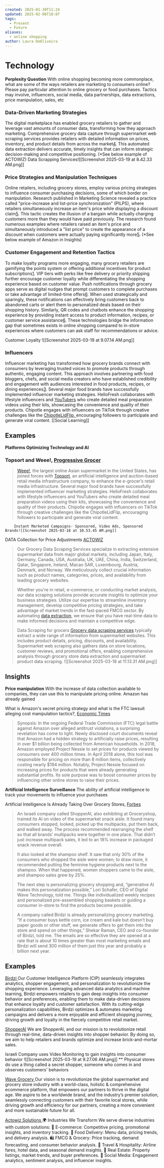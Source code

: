 ```yaml
---
created: 2025-01-30T11:24
updated: 2025-02-06T10:07
tags:
  - Present
  - Future
aliases:
  - online shopping
author: Laura DeOliveira
---
```

# Technology 

**Perplexity Question** 
With online shopping becoming more commonplace, what are some of the ways retailers are marketing to consumers online? Please pay particular attention to online grocery or food purchases. Tactics may involve, influencers, social media, data partnerships, data extractions, price manipulation, sales, etc

### Data-Driven Marketing Strategies
The digital marketplace has enabled grocery retailers to gather and leverage vast amounts of consumer data, transforming how they approach marketing. Comprehensive grocery data capture through supermarket web scraping services provides retailers with detailed information on prices, inventory, and product details from across the market[4](https://www.actowizsolutions.com/grocery-delivery-data-scraping.php). This automated data extraction delivers accurate, timely insights that can inform strategic decision-making and competitive positioning.  (*See below example of ACTOWIZ)
	Data Scrapping Services![[Screenshot 2025-03-19 at 8.42.33 AM.png]]
### Price Strategies and Manipulation Techniques
Online retailers, including grocery stores, employ various pricing strategies to influence consumer purchasing decisions, some of which border on manipulation. Research published in Marketing Science revealed a practice called "price-increase and list-price synchronization" (PILPS), where retailers simultaneously increase an item's price while displaying a discount claim[5](https://thunderbird.asu.edu/thought-leadership/insights/buyer-beware-how-online-retailers-manipulate-prices-and-what-consumers). This tactic creates the illusion of a bargain while actually charging customers more than they would have paid previously. The research found numerous examples where retailers raised an item's price and simultaneously introduced a "list price" to create the appearance of a discount when customers were actually paying significantly more[5](https://thunderbird.asu.edu/thought-leadership/insights/buyer-beware-how-online-retailers-manipulate-prices-and-what-consumers).
(*See below example of Amazon in Insights)
### Customer Engagement and Retention Tactics
To make loyalty programs more engaging, many grocery retailers are gamifying the points system or offering additional incentives for product subscriptions[1](https://noahdigital.ca/blog/grocery-store-marketing-strategies-that-work-to-grow-and-profit-online/). VIP tiers with perks like free delivery or priority shipping further encourage customer loyalty while differentiating the shopping experience based on customer value.
Push notifications through grocery apps serve as digital nudges that prompt customers to complete purchases or take advantage of limited-time offers[6](https://www.geekschip.com/blog/grocery-store-sales). When used strategically and sparingly, these notifications can effectively bring customers back to abandoned carts or alert them to personalized deals based on their shopping history. Similarly, QR codes and chatbots enhance the shopping experience by providing instant access to product information, recipes, or customer service assistance[6](https://www.geekschip.com/blog/grocery-store-sales). These technologies bridge the information gap that sometimes exists in online shopping compared to in-store experiences where customers can ask staff for recommendations or advice.

Customer Loyalty 
	![[Screenshot 2025-03-19 at 9.07.14 AM.png]]

### Influencers 
Influencer marketing has transformed how grocery brands connect with consumers by leveraging trusted voices to promote products through authentic, engaging content. This approach involves partnering with food bloggers, chefs, and social media creators who have established credibility and engagement with audiences interested in food products, recipes, or dining experiences[3](https://www.firework.com/blog/influencer-marketing-in-the-grocery-industry).
Several major food brands have successfully implemented influencer marketing strategies. HelloFresh collaborates with lifestyle influencers and [YouTubers](https://www.youtube.com/@HelloFreshUS/videos) who create detailed meal preparation videos using their kits, showcasing the convenience and quality of their products. Chipotle engages with influencers on TikTok through creative challenges like the [ChipotleLidFlip, ](https://www.tiktok.com/tag/chipotlelidflip)encouraging followers to participate and generate viral content.
[[Social Learning]]

## Examples 
**Platforms Optimizing Technology and AI** 
### Topsort and Weee!, [Progressive Grocer ](https://progressivegrocer.com/us-asian-online-supermarket-aims-boost-retail-media-capabilities)
> [Weee!](https://progressivegrocer.com/company/weee), the largest online Asian supermarket in the United States, has joined forces with [Topsort](https://www.topsort.com/), an artificial intelligence and auction-based retail media infrastructure company, to enhance the e-grocer’s retail media infrastructure.
> Several major food brands have successfully implemented influencer marketing strategies. HelloFresh collaborates with lifestyle influencers and YouTubers who create detailed meal preparation videos using their kits, showcasing the convenience and quality of their products. Chipotle engages with influencers on TikTok through creative challenges like the ChipotleLidFlip, encouraging followers to participate and generate viral content.

> 
		Instant Marketed Campaigns- Sponsored, Video Ads, Sponsored Brands![[Screenshot 2025-03-18 at 10.53.45 AM.png]]

DATA Collection for Price Adjustments [ACTOWIZ](https://www.actowizsolutions.com/grocery-delivery-data-scraping.php)
> Our Grocery Data Scraping Services specialize in extracting extensive supermarket data from major global markets, including Japan, Italy, Germany, Canada, USA, Australia, UK, UAE, China, India, Switzerland, Qatar, Singapore, Ireland, Macao SAR, Luxembourg, Austria, Denmark, and Norway. We meticulously collect crucial information such as product names, categories, prices, and availability from leading grocery websites.
> 
> Whether you're in retail, e-commerce, or conducting market analysis, our data scraping solutions provide accurate insights to optimize your business strategies. Utilize our expertise to streamline inventory management, develop competitive pricing strategies, and take advantage of market trends in the fast-paced FMCG sector.
> By automating [data extraction](https://www.actowizsolutions.com/data-extraction.php), we ensure that you have real-time data to make informed decisions and maintain a competitive edge. 
> 
> Data Scraping for grocers 
> [Grocery data scraping services](https://www.actowizsolutions.com/instacart-grocery-data-scraping-services.php) typically extract a wide range of information from supermarket websites. This includes product details, pricing, discounts, and availability. Supermarket web scraping also gathers data on store locations, customer reviews, and promotional offers, enabling comprehensive analysis through grocery store data extraction and supermarket product data scraping.
		![[Screenshot 2025-03-18 at 11.13.31 AM.png]]


## Insights

**Price manipulation** 
With the increase of data collection available to companies, they can use this to manipulate pricing online. Amazon has already gained 

What is Amazon's secret pricing strategy and what is the FTC lawsuit alleging cost manipulation tactics?, [Economic Times ](https://economictimes.indiatimes.com/news/international/us/what-is-amazons-secret-pricing-strategy-and-what-is-the-ftc-lawsuit-alleging-cost-manipulation-tactics/articleshow/104966949.cms?from=mdr)
> Synopsis: In the ongoing Federal Trade Commission (FTC) legal battle against Amazon over alleged antitrust violations, a surprising revelation has come to light. Newly disclosed court documents reveal that Amazon had a hidden strategy to artificially raise prices, resulting in over $1 billion being collected from American households.
> In 2018, Amazon employed Project Nessie to set prices for products viewed by consumers over 400 million times. In April 2018 alone, this tool was responsible for pricing on more than 8 million items, collectively costing nearly $194 million. Notably, Project Nessie focused on increasing prices for products that were already generating substantial profits. Its sole purpose was to boost consumer prices by influencing other online stores to raise their prices.  


**Artificial Intelligence Surveillance** 
The ability of artificial intelligence to track your movements to influence your purchases

Artificial Intelligence Is Already Taking Over Grocery Stores, [Forbes](https://www.forbes.com/sites/richardkestenbaum/2023/09/27/artificial-intelligence-isnt-coming-to-supermarkets-its-there/)
> An Israeli company called ShopperAI, also exhibiting at Groceryshop, trained its AI on video of the supermarket snack aisle. It found many consumers stopped, looked, picked up the multipacks, put them back, and walked away. The process recommended rearranging the shelf so that all brands’ multipacks were together in one place. That didn’t just increase multipack sales, it led to an 18% increase in packaged snack revenue overall.
>
> It also looked at the shampoo shelf. It saw that only 30% of the consumers who shopped the aisle were women; to draw more, it recommended putting the feminine hygiene products next to the shampoo. When that happened, women shoppers came to the aisle, and shampoo sales grew by 25%.
> 
> The next step is personalizing grocery shopping and, “generative AI makes this personalization possible,” Lori Schafer, CEO of Digital Wave Technology, told me. Things like individualized weekly recipes and personalized pre-assembled shopping baskets or guiding a consumer in-store to find the products become possible.
> 
> A company called Birdzi is already personalizing grocery marketing. “If a consumer buys kettle corn, ice cream and kale but doesn’t buy paper goods or other stuff, we generate offers to get them into the store and spend on other things,” Shekar Raman, CEO and co-founder of Birdzi, told me. The emails are so effective they are opened at a rate that is about 10 times greater than most marketing emails and Birdzi will send 300 million of them just this year and probably a billion next year.

## Examples

[Birdzi ](https://birdzi.com) Our Customer Intelligence Platform (CIP) seamlessly integrates analytics, shopper engagement, and personalization to revolutionize the shopping experience. Leveraging advanced data analytics and machine learning, Birdzi empowers retailers to gain deep insights into consumer behavior and preferences, enabling them to make data-driven decisions that enhance loyalty and customer satisfaction. With its cutting-edge personalization capabilities, Birdzi optimizes & automates marketing campaigns and delivers a more enjoyable and efficient shopping journey, driving growth and loyalty in the fiercely competitive retail market.

[ShopperAI](https://shopperai.ai) We are ShopperAI, and our mission is to revolutionize retail through real-time, data-driven insights into shopper behavior. By doing so, we aim to help retailers and brands optimize and increase brick-and-mortar sales.

Israeli Company uses Video Monitoring to gain insights into consumer behavior
![[Screenshot 2025-03-19 at 9.27.06 AM.png]]
** Physical stores do use a thing called a secret shopper, someone who comes in and observes customers' behaviors 

[Wave Grocery ](https://www.wavegrocery.com/ordering-and-storefront)
Our vision is to revolutionize the global supermarket and grocery store industry with a world-class, holistic & comprehensive ecommerce platform, that empowers our partners to thrive in the digital age. We aspire to be a worldwide brand, and the industry’s premier solution, seamlessly connecting customers with their favorite local stores, while driving growth and efficiency for our partners, creating a more convenient and more sustainable future for all.

[Actowiz Solutions ](https://www.actowizsolutions.com/)
🌍 Industries We Transform We serve diverse industries with custom solutions: 🛒 E-commerce: Competitive pricing, promotional insights, and inventory tracking. 🍴 Food Delivery: Menu data, pricing trends, and delivery analysis. 🛍️ FMCG & Grocery: Price tracking, demand forecasting, and consumer behavior analysis. 🏨 Travel & Hospitality: Airline fares, hotel data, and seasonal demand insights. 🏡 Real Estate: Property listings, market trends, and buyer preferences. 📱 Social Media: Engagement analytics, sentiment analysis, and influencer insights.


